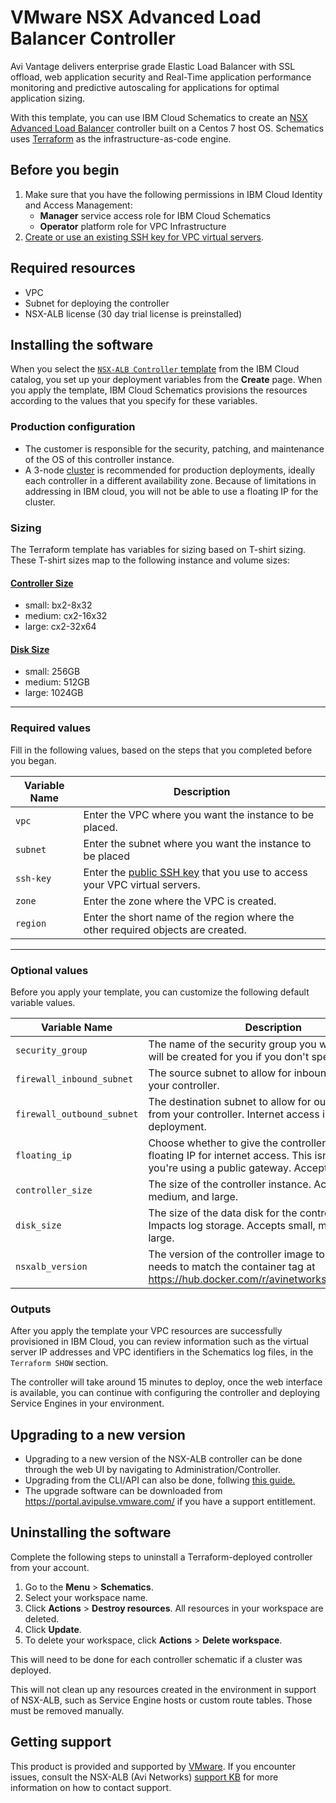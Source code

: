 # VMware NSX Advanced Load Balancer Controller

Avi Vantage delivers enterprise grade Elastic Load Balancer with SSL offload, web application security and Real-Time application performance monitoring and predictive autoscaling for applications for optimal application sizing.

With this template, you can use IBM Cloud Schematics to create an [NSX Advanced Load Balancer](https://avinetworks.com/why-avi/multi-cloud-load-balancing/) controller built on a Centos 7 host OS. Schematics uses [Terraform](https://www.terraform.io/) as the infrastructure-as-code engine.  
## Before you begin

1.  Make sure that you have the following permissions in IBM Cloud Identity and Access Management:
    * **Manager** service access role for IBM Cloud Schematics
    * **Operator** platform role for VPC Infrastructure
2. [Create or use an existing SSH key for VPC virtual servers](https://cloud.ibm.com/docs/vpc?topic=vpc-ssh-keys).

## Required resources
* VPC
* Subnet for deploying the controller
* NSX-ALB license  (30 day trial license is preinstalled)


## Installing the software

When you select the [`NSX-ALB Controller` template](https://github.com/avinetworks/devops/terraform/ibm_catalog) from the IBM Cloud catalog, you set up your deployment variables from the **Create** page. When you apply the template, IBM 
Cloud Schematics provisions the resources according to the values that you specify for these variables.
### Production configuration
* The customer is responsible for the security, patching, and maintenance of the OS of this controller instance.  
* A 3-node [cluster](https://avinetworks.com/docs/latest/configure-controller-ha-cluster/) is recommended for production deployments, ideally each controller in a different availability zone.  Because of limitations in addressing in IBM cloud, you will not be able to use a floating IP for the cluster.

### Sizing
The Terraform template has variables for sizing based on T-shirt sizing.  These T-shirt sizes map to the following instance and volume sizes:
#### [Controller Size](https://avinetworks.com/docs/latest/avi-controller-sizing/)
* small:  bx2-8x32
* medium: cx2-16x32
* large:  cx2-32x64
#### [Disk Size](https://avinetworks.com/docs/latest/avi-controller-sizing/)
* small:  256GB
* medium: 512GB
* large:  1024GB

---
### Required values
Fill in the following values, based on the steps that you completed before you began.

|Variable Name|Description|
|-------------|-----------|
|`vpc`|Enter the VPC where you want the instance to be placed. |
|`subnet`|Enter the subnet where you want the instance to be placed|
|`ssh-key`|Enter the [public SSH key](https://cloud.ibm.com/docs/vpc?topic=vpc-ssh-keys) that you use to access your VPC virtual servers. |
|`zone`|Enter the zone where the VPC is created.|
|`region`|Enter the short name of the region where the other required objects are created.|

---
### Optional values
Before you apply your template, you can customize the following default variable values.

|Variable Name|Description|Default Value|
|-------------|-----------|-------------|
|`security_group`|The name of the security group you want to use.  One will be created for you if you don't specify one|`null`|
|`firewall_inbound_subnet`|The source subnet to allow for inbound access to your controller. |`10.0.0.0/8`|
|`firewall_outbound_subnet`|The destination subnet to allow for outbound access from your controller.  Internet access is required for deployment.|`0.0.0.0/8`|
|`floating_ip`|Choose whether to give the controller instance a floating IP for internet access.  This isn't necessary if you're using a public gateway.  Accepts true or false.|`false`|
|`controller_size`|The size of the controller instance.  Accepts small, medium, and large.|`small`|
|`disk_size`|The size of the data disk for the controller instance.  Impacts log storage. Accepts small, medium, and large.|`small`|
|`nsxalb_version`|The version of the controller image to be pulled, needs to match the container tag at https://hub.docker.com/r/avinetworks/controller/tags|`20.1.6-9132-20210615.024303`|

### Outputs
After you apply the template your VPC resources are successfully provisioned in IBM Cloud, you can review information such as the virtual server IP addresses and VPC identifiers in the Schematics log files, in the `Terraform SHOW` section.

The controller will take around 15 minutes to deploy, once the web interface is available, you can continue with configuring the controller and deploying Service Engines in your environment.

## Upgrading to a new version

* Upgrading to a new version of the NSX-ALB controller can be done through the web UI by navigating to Administration/Controller.
* Upgrading from the CLI/API can also be done, follwing [this guide.](https://avinetworks.com/docs/latest/flexible-upgrades/)
* The upgrade software can be downloaded from https://portal.avipulse.vmware.com/ if you have a support entitlement.


## Uninstalling the software

Complete the following steps to uninstall a Terraform-deployed controller from your account. 

1. Go to the **Menu** > **Schematics**.
2. Select your workspace name. 
3. Click **Actions** > **Destroy resources**. All resources in your workspace are deleted.
4. Click **Update**.
5. To delete your workspace, click **Actions** > **Delete workspace**.

This will need to be done for each controller schematic if a cluster was deployed.

This will not clean up any resources created in the environment in support of NSX-ALB, such as Service Engine hosts or custom route tables.  Those must be removed manually.

## Getting support

This product is provided and supported by [VMware](https://www.vmware.com/support/services.html). If you encounter issues, consult the NSX-ALB (Avi Networks) [support KB](https://avinetworks.com/docs/latest/support-overview/) for more information on how to contact support.
